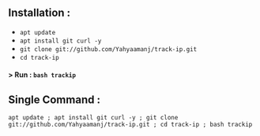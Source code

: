 
## Installation :

* `apt update`
* `apt install git curl -y`
* `git clone git://github.com/Yahyaamanj/track-ip.git`
* `cd track-ip`

#### > Run : `bash trackip`

## Single Command :
```
apt update ; apt install git curl -y ; git clone git://github.com/Yahyaamanj/track-ip.git ; cd track-ip ; bash trackip
```
